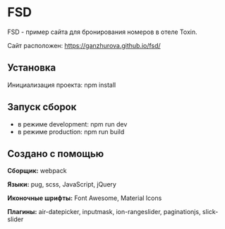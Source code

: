 # FSD

FSD - пример сайта для бронирования номеров в отеле Toxin.

Сайт расположен: https://ganzhurova.github.io/fsd/

## Установка

Инициализация проекта: npm install

## Запуск сборок

- в режиме development: npm run dev
- в режиме production: npm run build

## Создано с помощью

**Сборщик:** webpack

**Языки:** pug, scss, JavaScript, jQuery

**Иконочные шрифты:** Font Awesome, Material Icons

**Плагины:** air-datepicker, inputmask, ion-rangeslider, paginationjs, slick-slider
